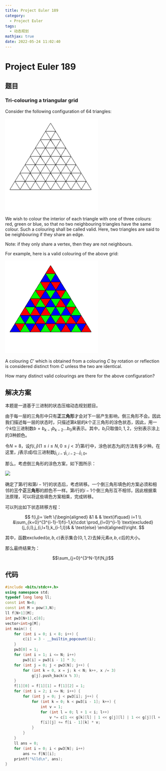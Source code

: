 ```yaml
---
title: Project Euler 189
category:
  - Project Euler
tags:
  - 动态规划
mathjax: true
date: 2022-05-24 11:02:40
---
```


<escape><!-- more --></escape>

# Project Euler 189

## 题目

### Tri-colouring a triangular grid

Consider the following configuration of 64 triangles:

![](../images/p189_grid.gif)

We wish to colour the interior of each triangle with one of three colours: red, green or blue, so that no two neighbouring triangles have the same colour. Such a colouring shall be called valid. Here, two triangles are said to be neighbouring if they share an edge.

Note: if they only share a vertex, then they are not neighbours.

For example, here is a valid colouring of the above grid:

![](../images/p189_colours.gif)

A colouring $C’$ which is obtained from a colouring $C$ by rotation or reflection is considered distinct from $C$ unless the two are identical.

How many distinct valid colourings are there for the above configuration?

## 解决方案

本题是一道基于三进制的状态压缩动态规划题目。

由于每一层的三角形中只有**正三角形**才会对下一层产生影响，倒三角形不会。因此我们描述每一层的状态时，只描述第$k$层的$k$个正三角形的涂色状态，因此，用一个$k$位三进制数$b=b_{k-1}b_{k-2}\dots b_0$来表示。其中，$b_i$只取值$0,1,2$，分别表示涂上的$3$种颜色。

令$N=8$，设$f(i,j)(1\le i\le N,0\le j< 3^i)$第$i$行中，涂色状态为$j$的方法有多少种。在这里，$j$表示成$i$位三进制数$j_{i,i-1}j_{i,i-2}\dots j_{i,0}$。

那么，考虑倒三角形的涂色方案，如下图所示：

![](../images/p189-1.png)

确定了第$i$行和第$i-1$行的状态后，考虑转移。一个倒三角形填色的方案必须和相邻的**三个正三角形**的颜色不一样。第$i$行的$i-1$个倒三角形互不相邻，因此根据乘法原理，可以将这些填色方案相乘，完成转移。

可以列出如下状态转移方程：

$$
f(i,j)=
\left \{\begin{aligned}
  &1  & & \text{if\quad} i=1 \\
  &\sum_{k=0}^{3^{i-1}-1}f(i-1,k)\cdot \prod_{l=0}^{i-1}  \text{excluded}(j_{i,l},j_{i,l+1},k_{i-1,l})& & \text{else}
\end{aligned}\right.
$$

其中，函数$\text{excluded}(a,b,c)$表示集合$\{0,1,2\}$去掉元素$a,b,c$后的大小。

那么最终结果为：

$$\sum_{j=0}^{3^N-1}f(N,j)$$

## 代码

```C++
#include <bits/stdc++.h>
using namespace std;
typedef long long ll;
const int N=8;
const int M = pow(3,N);
ll f[N+1][M];
int pw3[N+1],c[8];
vector<int>g[M];
int main() {
    for (int i = 0; i < 8; i++) {
        c[i] = 3 - __builtin_popcount(i);
    }
    pw3[0] = 1;
    for (int i = 1; i <= N; i++)
        pw3[i] = pw3[i - 1] * 3;
    for (int j = 0; j < pw3[N]; j++) {
        for (int k = 0, x = j; k < N; k++, x /= 3)
            g[j].push_back(x % 3);
    }
    f[1][0] = f[1][1] = f[1][2] = 1;
    for (int i = 2; i <= N; i++) {
        for (int j = 0; j < pw3[i]; j++) {
            for (int k = 0; k < pw3[i - 1]; k++) {
                int v = 1;
                for (int l = 0; l + 1 < i; l++)
                    v *= c[1 << g[k][l] | 1 << g[j][l] | 1 << g[j][l + 1]];
                f[i][j] += f[i - 1][k] * v;
            }
        }
    }
    ll ans = 0;
    for (int i = 0; i < pw3[N]; i++)
        ans += f[N][i];
    printf("%lld\n", ans);
}
```
